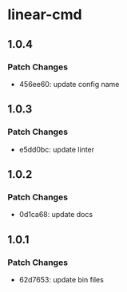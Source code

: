 # linear-cmd

## 1.0.4

### Patch Changes

- 456ee60: update config name

## 1.0.3

### Patch Changes

- e5dd0bc: update linter

## 1.0.2

### Patch Changes

- 0d1ca68: update docs

## 1.0.1

### Patch Changes

- 62d7653: update bin files
